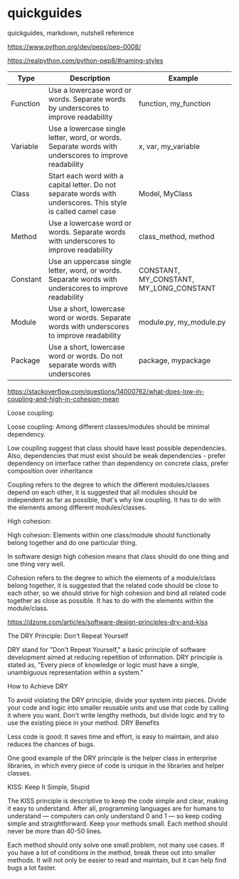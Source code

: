 # quickguides
quickguides, markdown, nutshell reference

https://www.python.org/dev/peps/pep-0008/

https://realpython.com/python-pep8/#naming-styles


| Type | Description | Example |
| ---- | ----------- | ------- |
| Function | Use a lowercase word or words. Separate words by underscores to improve readability | function, my_function |
| Variable | Use a lowercase single letter, word, or words. Separate words with underscores to improve readability | x, var, my_variable
| Class | Start each word with a capital letter. Do not separate words with underscores. This style is called camel case | Model, MyClass
| Method | Use a lowercase word or words. Separate words with underscores to improve readability | class_method, method
| Constant | Use an uppercase single letter, word, or words. Separate words with underscores to improve readability | CONSTANT, MY_CONSTANT, MY_LONG_CONSTANT
| Module | Use a short, lowercase word or words. Separate words with underscores to improve readability | module.py, my_module.py
| Package | Use a short, lowercase word or words. Do not separate words with underscores | package, mypackage


https://stackoverflow.com/questions/14000762/what-does-low-in-coupling-and-high-in-cohesion-mean

Loose coupling:

Loose coupling: Among different classes/modules should be minimal dependency.

Low coupling suggest that class should have least possible dependencies. 
Also, dependencies that must exist should be weak dependencies - prefer dependency on interface rather than dependency on concrete class, 
prefer composition over inheritance 

Coupling refers to the degree to which the different modules/classes depend on each other, 
it is suggested that all modules should be independent as far as possible, that's why low coupling. 
It has to do with the elements among different modules/classes.

High cohesion:

High cohesion: Elements within one class/module should functionally belong together and do one particular thing.

In software design high cohesion means that class should do one thing and one thing very well.

Cohesion refers to the degree to which the elements of a module/class belong together, 
it is suggested that the related code should be close to each other, 
so we should strive for high cohesion and bind all related code together as close as possible. 
It has to do with the elements within the module/class.

https://dzone.com/articles/software-design-principles-dry-and-kiss

The DRY Principle: Don't Repeat Yourself

DRY stand for "Don't Repeat Yourself," a basic principle of software development aimed at reducing repetition of information. 
DRY principle is stated as, "Every piece of knowledge or logic must have a single, unambiguous representation within a system."

How to Achieve DRY

To avoid violating the DRY principle, divide your system into pieces. Divide your code and logic into smaller 
reusable units and use that code by calling it where you want. Don't write lengthy methods, but divide logic 
and try to use the existing piece in your method.
DRY Benefits

Less code is good: It saves time and effort, is easy to maintain, and also reduces the chances of bugs.

One good example of the DRY principle is the helper class in enterprise libraries, 
in which every piece of code is unique in the libraries and helper classes.

KISS: Keep It Simple, Stupid

The KISS principle is descriptive to keep the code simple and clear, making it easy to understand. 
After all, programming languages are for humans to understand — computers can only understand 0 and 1 — 
so keep coding simple and straightforward. Keep your methods small. Each method should never be more than 40-50 lines.

Each method should only solve one small problem, not many use cases. If you have a lot of conditions in the method, 
break these out into smaller methods. It will not only be easier to read and maintain, but it can help find bugs a lot faster.